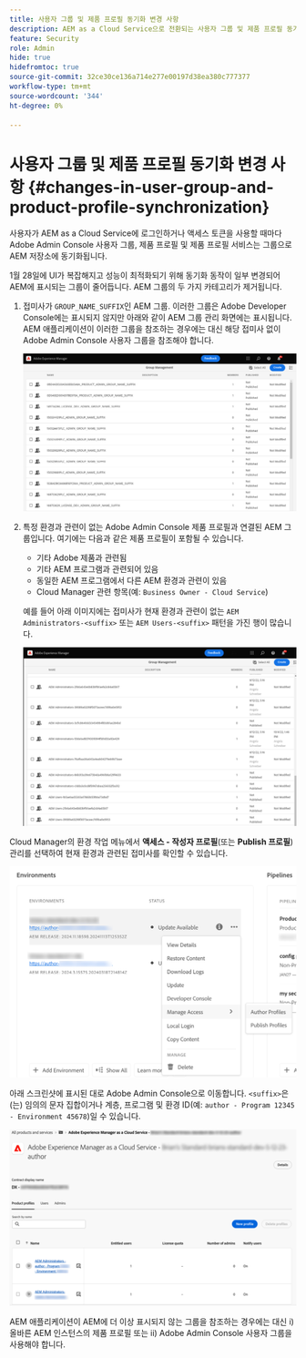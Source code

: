```yaml
---
title: 사용자 그룹 및 제품 프로필 동기화 변경 사항
description: AEM as a Cloud Service으로 전환되는 사용자 그룹 및 제품 프로필 동기화의 변경 사항에 대해 알아보기
feature: Security
role: Admin
hide: true
hidefromtoc: true
source-git-commit: 32ce30ce136a714e277e00197d38ea380c777377
workflow-type: tm+mt
source-wordcount: '344'
ht-degree: 0%

---
```



# 사용자 그룹 및 제품 프로필 동기화 변경 사항 {#changes-in-user-group-and-product-profile-synchronization}

사용자가 AEM as a Cloud Service에 로그인하거나 액세스 토큰을 사용할 때마다 Adobe Admin Console 사용자 그룹, 제품 프로필 및 제품 프로필 서비스는 그룹으로 AEM 저장소에 동기화됩니다.

1월 28일에 UI가 복잡해지고 성능이 최적화되기 위해 동기화 동작이 일부 변경되어 AEM에 표시되는 그룹이 줄어듭니다. AEM 그룹의 두 가지 카테고리가 제거됩니다.

1. 접미사가 `GROUP_NAME_SUFFIX`인 AEM 그룹. 이러한 그룹은 Adobe Developer Console에는 표시되지 않지만 아래와 같이 AEM 그룹 관리 화면에는 표시됩니다. AEM 애플리케이션이 이러한 그룹을 참조하는 경우에는 대신 해당 접미사 없이 Adobe Admin Console 사용자 그룹을 참조해야 합니다.

   ![제거된 그룹 1](/help/security/assets/removed-groups-1.png)

1. 특정 환경과 관련이 없는 Adobe Admin Console 제품 프로필과 연결된 AEM 그룹입니다. 여기에는 다음과 같은 제품 프로필이 포함될 수 있습니다.

   * 기타 Adobe 제품과 관련됨
   * 기타 AEM 프로그램과 관련되어 있음
   * 동일한 AEM 프로그램에서 다른 AEM 환경과 관련이 있음
   * Cloud Manager 관련 항목(예: `Business Owner - Cloud Service`)

   예를 들어 아래 이미지에는 접미사가 현재 환경과 관련이 없는 `AEM Administrators-<suffix>` 또는 `AEM Users-<suffix>` 패턴을 가진 행이 많습니다.

   ![제거된 그룹 2](/help/security/assets/removed-groups-2.png)

Cloud Manager의 환경 작업 메뉴에서 **액세스 - 작성자 프로필**(또는 **Publish 프로필**) 관리를 선택하여 현재 환경과 관련된 접미사를 확인할 수 있습니다.

![접미사 확인](/help/security/assets/suffix-check.png)

아래 스크린샷에 표시된 대로 Adobe Admin Console으로 이동합니다. `<suffix>`은(는) 임의의 문자 집합이거나 계층, 프로그램 및 환경 ID(예: `author - Program 12345 - Environment 45678`)일 수 있습니다.

![Admin Console의 접미사](/help/security/assets/admin-console-profile-suffixes.png)

AEM 애플리케이션이 AEM에 더 이상 표시되지 않는 그룹을 참조하는 경우에는 대신 i) 올바른 AEM 인스턴스의 제품 프로필 또는 ii) Adobe Admin Console 사용자 그룹을 사용해야 합니다.
